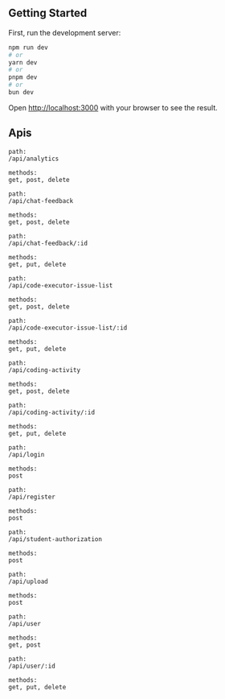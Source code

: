 ## Getting Started

First, run the development server:

```bash
npm run dev
# or
yarn dev
# or
pnpm dev
# or
bun dev
```

Open [http://localhost:3000](http://localhost:3000) with your browser to see the result.

## Apis
```
path:
/api/analytics

methods:
get, post, delete
```
```
path:
/api/chat-feedback

methods:
get, post, delete
```
```
path:
/api/chat-feedback/:id

methods:
get, put, delete
```
```
path:
/api/code-executor-issue-list

methods:
get, post, delete
```
```
path:
/api/code-executor-issue-list/:id

methods:
get, put, delete
```
```
path:
/api/coding-activity

methods:
get, post, delete
```
```
path:
/api/coding-activity/:id

methods:
get, put, delete
```
```
path:
/api/login

methods:
post
```
```
path:
/api/register

methods:
post
```
```
path:
/api/student-authorization

methods:
post
```
```
path:
/api/upload

methods:
post
```
```
path:
/api/user

methods:
get, post
```
```
path:
/api/user/:id

methods:
get, put, delete
```